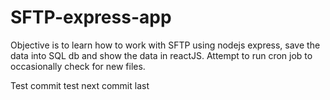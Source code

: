 # SFTP-express-app

Objective is to learn how to work with SFTP using nodejs express, save the data into SQL db and show the data in reactJS. Attempt to run cron job to occasionally check for new files.

Test commit
test next commit
last
